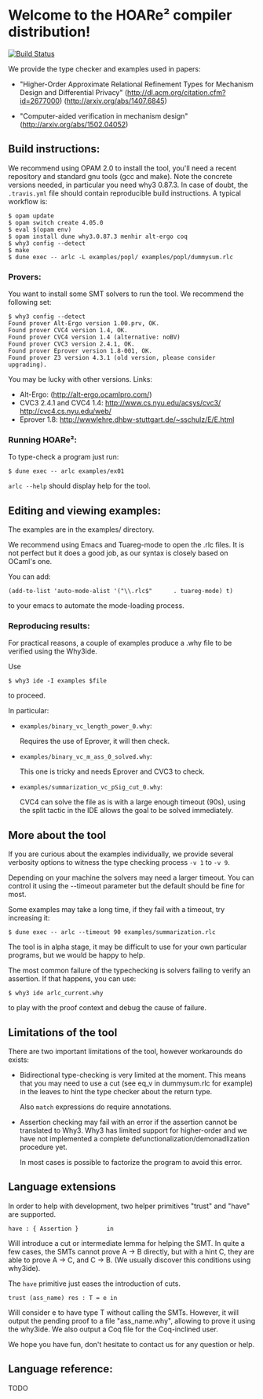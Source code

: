 # Welcome to the HOARe² compiler distribution!

[![Build Status](https://travis-ci.com/ejgallego/HOARe2.svg?branch=master)](https://travis-ci.com/ejgallego/HOARe2)

We provide the type checker and examples used in papers:

* "Higher-Order Approximate Relational Refinement Types for Mechanism
   Design and Differential Privacy"
   (http://dl.acm.org/citation.cfm?id=2677000)
   (http://arxiv.org/abs/1407.6845)

* "Computer-aided verification in mechanism design"
   (http://arxiv.org/abs/1502.04052)

## Build instructions:

We recommend using OPAM 2.0 to install the tool, you'll need a recent
repository and standard gnu tools (gcc and make). Note the concrete
versions needed, in particular you need why3 0.87.3. In case of doubt,
the `.travis.yml` file should contain reproducible build
instructions. A typical workflow is:

```
$ opam update
$ opam switch create 4.05.0
$ eval $(opam env)
$ opam install dune why3.0.87.3 menhir alt-ergo coq
$ why3 config --detect
$ make
$ dune exec -- arlc -L examples/popl/ examples/popl/dummysum.rlc
```

### Provers:

You want to install some SMT solvers to run the tool.
We recommend the following set:

```
$ why3 config --detect
Found prover Alt-Ergo version 1.00.prv, OK.
Found prover CVC4 version 1.4, OK.
Found prover CVC4 version 1.4 (alternative: noBV)
Found prover CVC3 version 2.4.1, OK.
Found prover Eprover version 1.8-001, OK.
Found prover Z3 version 4.3.1 (old version, please consider upgrading).
```

You may be lucky with other versions. Links:

- Alt-Ergo: (http://alt-ergo.ocamlpro.com/)
- CVC3 2.4.1 and CVC4 1.4:
  http://www.cs.nyu.edu/acsys/cvc3/
  http://cvc4.cs.nyu.edu/web/
- Eprover 1.8:
  http://wwwlehre.dhbw-stuttgart.de/~sschulz/E/E.html

### Running HOARe²:

To type-check a program just run:

```
$ dune exec -- arlc examples/ex01
```

`arlc --help` should display help for the tool.

## Editing and viewing examples:

The examples are in the examples/ directory.

We recommend using Emacs and Tuareg-mode to open the .rlc files. It is
not perfect but it does a good job, as our syntax is closely based on
OCaml's one.

You can add:

```
(add-to-list 'auto-mode-alist '("\\.rlc$"      . tuareg-mode) t)
```

to your emacs to automate the mode-loading process.

### Reproducing results:

For practical reasons, a couple of examples produce a .why file to be
verified using the Why3ide.

Use

```
$ why3 ide -I examples $file
```
to proceed.

In particular:

- `examples/binary_vc_length_power_0.why`:

  Requires the use of Eprover, it will then check.

- `examples/binary_vc_m_ass_0_solved.why`:

  This one is tricky and needs Eprover and CVC3 to check.

- `examples/summarization_vc_pSig_cut_0.why`:

  CVC4 can solve the file as is with a large enough timeout (90s),
  using the split tactic in the IDE allows the goal to be solved
  immediately.

## More about the tool

If you are curious about the examples individually, we provide several
verbosity options to witness the type checking process `-v 1` to `-v 9`.

Depending on your machine the solvers may need a larger timeout. You
can control it using the --timeout parameter but the default should be
fine for most.

Some examples may take a long time, if they fail with a timeout,
try increasing it:

```
$ dune exec -- arlc --timeout 90 examples/summarization.rlc
```

The tool is in alpha stage, it may be difficult to use for your own
particular programs, but we would be happy to help.

The most common failure of the typechecking is solvers failing to
verify an assertion. If that happens, you can use:

```
$ why3 ide arlc_current.why
```

to play with the proof context and debug the cause of failure.

## Limitations of the tool

There are two important limitations of the tool, however  workarounds do exists:

- Bidirectional type-checking is very limited at the moment. This
  means that you may need to use a cut (see eq_v in dummysum.rlc for
  example) in the leaves to hint the type checker about the return
  type.

  Also `match` expressions do require annotations.

- Assertion checking may fail with an error if the assertion cannot be
  translated to Why3. Why3 has limited support for higher-order and we
  have not implemented a complete defunctionalization/demonadlization
  procedure yet.

  In most cases is possible to factorize the program to avoid
  this error.

## Language extensions

In order to help with development, two helper primitives "trust" and
"have" are supported.

```
have : { Assertion }        in
```

Will introduce a cut or intermediate lemma for helping the SMT. In
quite a few cases, the SMTs cannot prove A -> B directly, but with a
hint C, they are able to prove A -> C, and C -> B. (We usually
discover this conditions using why3ide).

The `have` primitive just eases the introduction of cuts.

```
trust (ass_name) res : T = e in
```

Will consider e to have type T without calling the SMTs. However, it
will output the pending proof to a file "ass_name.why", allowing to
prove it using the why3ide. We also output a Coq file for the
Coq-inclined user.

We hope you have fun, don't hesitate to contact us for any question or
help.

## Language reference:

TODO
